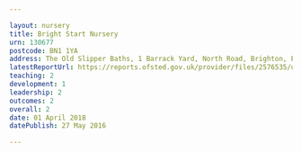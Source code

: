 ```yaml
---

layout: nursery
title: Bright Start Nursery
urn: 130677
postcode: BN1 1YA
address: The Old Slipper Baths, 1 Barrack Yard, North Road, Brighton, East Sussex, BN1 1YA
latestReportUrl: https://reports.ofsted.gov.uk/provider/files/2576535/urn/130677.pdf
teaching: 2
development: 1
leadership: 2
outcomes: 2
overall: 2
date: 01 April 2018 
datePublish: 27 May 2016

---
```

